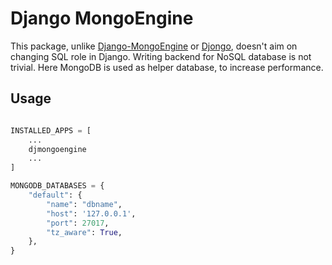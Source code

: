 # Django MongoEngine

This package, unlike [Django-MongoEngine](https://github.com/MongoEngine/django-mongoengine) or [Djongo](https://github.com/nesdis/djongo/), doesn't aim on changing SQL role in Django. Writing backend for NoSQL database is not trivial. Here MongoDB is used as helper database, to increase performance.


## Usage

```python

INSTALLED_APPS = [
    ...
    djmongoengine
    ...
]

MONGODB_DATABASES = {
    "default": {
        "name": "dbname",
        "host": '127.0.0.1',
        "port": 27017,
        "tz_aware": True,
    },
}


```